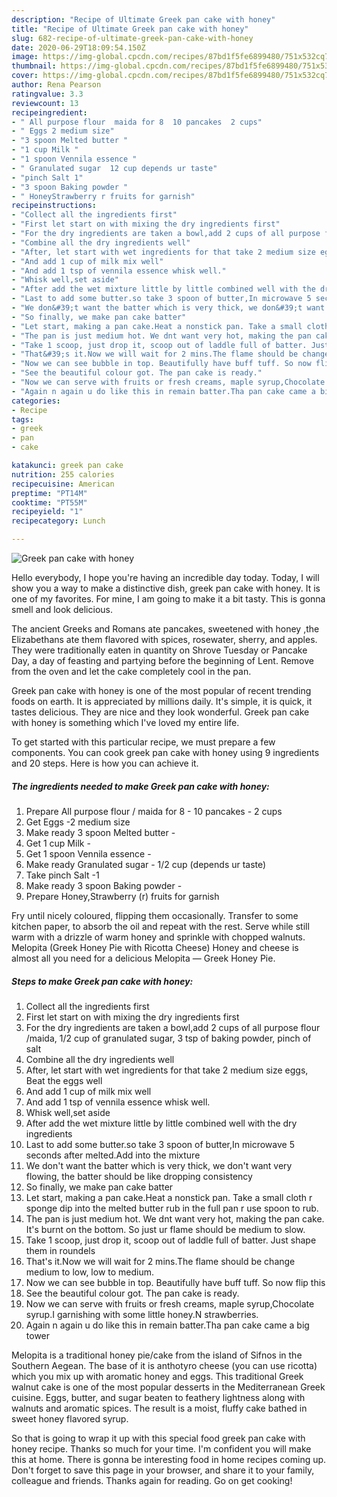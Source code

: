 ```yaml
---
description: "Recipe of Ultimate Greek pan cake with honey"
title: "Recipe of Ultimate Greek pan cake with honey"
slug: 682-recipe-of-ultimate-greek-pan-cake-with-honey
date: 2020-06-29T18:09:54.150Z
image: https://img-global.cpcdn.com/recipes/87bd1f5fe6899480/751x532cq70/greek-pan-cake-with-honey-recipe-main-photo.jpg
thumbnail: https://img-global.cpcdn.com/recipes/87bd1f5fe6899480/751x532cq70/greek-pan-cake-with-honey-recipe-main-photo.jpg
cover: https://img-global.cpcdn.com/recipes/87bd1f5fe6899480/751x532cq70/greek-pan-cake-with-honey-recipe-main-photo.jpg
author: Rena Pearson
ratingvalue: 3.3
reviewcount: 13
recipeingredient:
- " All purpose flour  maida for 8  10 pancakes  2 cups"
- " Eggs 2 medium size"
- "3 spoon Melted butter "
- "1 cup Milk "
- "1 spoon Vennila essence "
- " Granulated sugar  12 cup depends ur taste"
- "pinch Salt 1"
- "3 spoon Baking powder "
- " HoneyStrawberry r fruits for garnish"
recipeinstructions:
- "Collect all the ingredients first"
- "First let start on with mixing the dry ingredients first"
- "For the dry ingredients are taken a bowl,add 2 cups of all purpose flour /maida, 1/2 cup of granulated sugar, 3 tsp of baking powder, pinch of salt"
- "Combine all the dry ingredients well"
- "After, let start with wet ingredients for that take 2 medium size eggs, Beat the eggs well"
- "And add 1 cup of milk mix well"
- "And add 1 tsp of vennila essence whisk well."
- "Whisk well,set aside"
- "After add the wet mixture little by little combined well with the dry ingredients"
- "Last to add some butter.so take 3 spoon of butter,In microwave 5 seconds after melted.Add into the mixture"
- "We don&#39;t want the batter which is very thick, we don&#39;t want very flowing, the batter should be like dropping consistency"
- "So finally, we make pan cake batter"
- "Let start, making a pan cake.Heat a nonstick pan. Take a small cloth r sponge dip into the melted butter rub in the full pan r use spoon to rub."
- "The pan is just medium hot. We dnt want very hot, making the pan cake. It&#39;s burnt on the bottom. So just ur flame should be medium to slow."
- "Take 1 scoop, just drop it, scoop out of laddle full of batter. Just shape them in roundels"
- "That&#39;s it.Now we will wait for 2 mins.The flame should be change medium to low, low to medium."
- "Now we can see bubble in top. Beautifully have buff tuff. So now flip this"
- "See the beautiful colour got. The pan cake is ready."
- "Now we can serve with fruits or fresh creams, maple syrup,Chocolate syrup.I garnishing with some little honey.N strawberries."
- "Again n again u do like this in remain batter.Tha pan cake came a big tower"
categories:
- Recipe
tags:
- greek
- pan
- cake

katakunci: greek pan cake 
nutrition: 255 calories
recipecuisine: American
preptime: "PT14M"
cooktime: "PT55M"
recipeyield: "1"
recipecategory: Lunch

---
```



![Greek pan cake with honey](https://img-global.cpcdn.com/recipes/87bd1f5fe6899480/751x532cq70/greek-pan-cake-with-honey-recipe-main-photo.jpg)

Hello everybody, I hope you're having an incredible day today. Today, I will show you a way to make a distinctive dish, greek pan cake with honey. It is one of my favorites. For mine, I am going to make it a bit tasty. This is gonna smell and look delicious.

The ancient Greeks and Romans ate pancakes, sweetened with honey ,the Elizabethans ate them flavored with spices, rosewater, sherry, and apples. They were traditionally eaten in quantity on Shrove Tuesday or Pancake Day, a day of feasting and partying before the beginning of Lent. Remove from the oven and let the cake completely cool in the pan.

Greek pan cake with honey is one of the most popular of recent trending foods on earth. It is appreciated by millions daily. It's simple, it is quick, it tastes delicious. They are nice and they look wonderful. Greek pan cake with honey is something which I've loved my entire life.


To get started with this particular recipe, we must prepare a few components. You can cook greek pan cake with honey using 9 ingredients and 20 steps. Here is how you can achieve it.

<!--inarticleads1-->

##### The ingredients needed to make Greek pan cake with honey:

1. Prepare  All purpose flour / maida for 8 - 10 pancakes - 2 cups
1. Get  Eggs -2 medium size
1. Make ready 3 spoon Melted butter -
1. Get 1 cup Milk -
1. Get 1 spoon Vennila essence -
1. Make ready  Granulated sugar - 1/2 cup (depends ur taste)
1. Take pinch Salt -1
1. Make ready 3 spoon Baking powder -
1. Prepare  Honey,Strawberry (r) fruits for garnish


Fry until nicely coloured, flipping them occasionally. Transfer to some kitchen paper, to absorb the oil and repeat with the rest. Serve while still warm with a drizzle of warm honey and sprinkle with chopped walnuts. Melopita (Greek Honey Pie with Ricotta Cheese) Honey and cheese is almost all you need for a delicious Melopita — Greek Honey Pie. 

<!--inarticleads2-->

##### Steps to make Greek pan cake with honey:

1. Collect all the ingredients first
1. First let start on with mixing the dry ingredients first
1. For the dry ingredients are taken a bowl,add 2 cups of all purpose flour /maida, 1/2 cup of granulated sugar, 3 tsp of baking powder, pinch of salt
1. Combine all the dry ingredients well
1. After, let start with wet ingredients for that take 2 medium size eggs, Beat the eggs well
1. And add 1 cup of milk mix well
1. And add 1 tsp of vennila essence whisk well.
1. Whisk well,set aside
1. After add the wet mixture little by little combined well with the dry ingredients
1. Last to add some butter.so take 3 spoon of butter,In microwave 5 seconds after melted.Add into the mixture
1. We don&#39;t want the batter which is very thick, we don&#39;t want very flowing, the batter should be like dropping consistency
1. So finally, we make pan cake batter
1. Let start, making a pan cake.Heat a nonstick pan. Take a small cloth r sponge dip into the melted butter rub in the full pan r use spoon to rub.
1. The pan is just medium hot. We dnt want very hot, making the pan cake. It&#39;s burnt on the bottom. So just ur flame should be medium to slow.
1. Take 1 scoop, just drop it, scoop out of laddle full of batter. Just shape them in roundels
1. That&#39;s it.Now we will wait for 2 mins.The flame should be change medium to low, low to medium.
1. Now we can see bubble in top. Beautifully have buff tuff. So now flip this
1. See the beautiful colour got. The pan cake is ready.
1. Now we can serve with fruits or fresh creams, maple syrup,Chocolate syrup.I garnishing with some little honey.N strawberries.
1. Again n again u do like this in remain batter.Tha pan cake came a big tower


Melopita is a traditional honey pie/cake from the island of Sifnos in the Southern Aegean. The base of it is anthotyro cheese (you can use ricotta) which you mix up with aromatic honey and eggs. This traditional Greek walnut cake is one of the most popular desserts in the Mediterranean Greek cuisine. Eggs, butter, and sugar beaten to feathery lightness along with walnuts and aromatic spices. The result is a moist, fluffy cake bathed in sweet honey flavored syrup. 

So that is going to wrap it up with this special food greek pan cake with honey recipe. Thanks so much for your time. I'm confident you will make this at home. There is gonna be interesting food in home recipes coming up. Don't forget to save this page in your browser, and share it to your family, colleague and friends. Thanks again for reading. Go on get cooking!
